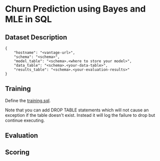 # Churn Prediction using Bayes and MLE in SQL

## Dataset Description

    {
    	"hostname": "<vantage-url>",
    	"schema": "<schema>",
    	"model_table": "<schema>.<where to store your model>",
    	"data_table": "<schema>.<your-data-table>",
    	"results_table": "<schema>.<your-evaluation-results>"
    }
    
    
## Training 

Define the [training.sql](model_modules/training.sql).

Note that you can add DROP TABLE statements which will not cause an exception if the table doesn't exist. Instead it will log the failure to drop but continue executing.


## Evaluation

## Scoring